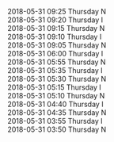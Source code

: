 2018-05-31 09:25 Thursday  N  
2018-05-31 09:20 Thursday  I  
2018-05-31 09:15 Thursday  N  
2018-05-31 09:10 Thursday  I  
2018-05-31 09:05 Thursday  N  
2018-05-31 06:00 Thursday  I  
2018-05-31 05:55 Thursday  N  
2018-05-31 05:35 Thursday  I  
2018-05-31 05:30 Thursday  N  
2018-05-31 05:15 Thursday  I  
2018-05-31 05:10 Thursday  N  
2018-05-31 04:40 Thursday  I  
2018-05-31 04:35 Thursday  N  
2018-05-31 03:55 Thursday  I  
2018-05-31 03:50 Thursday  N  
